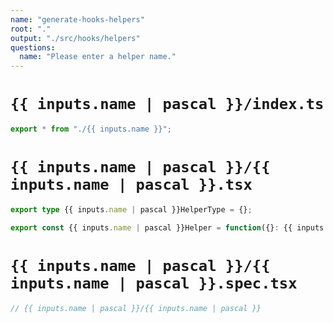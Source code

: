 ```yaml
---
name: "generate-hooks-helpers"
root: "."
output: "./src/hooks/helpers"
questions:
  name: "Please enter a helper name."
---
```


# `{{ inputs.name | pascal }}/index.ts`

```typescript
export * from "./{{ inputs.name }}";
```

# `{{ inputs.name | pascal }}/{{ inputs.name | pascal }}.tsx`

```typescript
export type {{ inputs.name | pascal }}HelperType = {};

export const {{ inputs.name | pascal }}Helper = function({}: {{ inputs.name | pascal }}HelperType) {};
```

# `{{ inputs.name | pascal }}/{{ inputs.name | pascal }}.spec.tsx`

```typescript
// {{ inputs.name | pascal }}/{{ inputs.name | pascal }}
```
